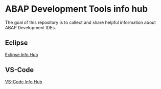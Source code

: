 # ABAP Development Tools info hub

The goal of this repository is to collect and share helpful information about ABAP Development IDEs.

## Eclipse

[Eclipse Info Hub](https://github.com/DennstedtB/Eclipse_ADT_info_hub/blob/master/Eclipse/readme.md)

## VS-Code

[VS-Code Info Hub](https://github.com/DennstedtB/Eclipse_ADT_info_hub/blob/master/VS-Code/readme.md)

